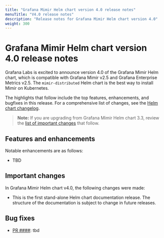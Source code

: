 ```yaml
---
title: "Grafana Mimir Helm chart version 4.0 release notes"
menuTitle: "V4.0 release notes"
description: "Release notes for Grafana Mimir Helm chart version 4.0"
weight: 300
---
```


# Grafana Mimir Helm chart version 4.0 release notes

Grafana Labs is excited to announce version 4.0 of the Grafana Mimir Helm chart, which is compatible with Grafana Mimir v2.5 and Grafana Enterprise Metrics v2.5. The `mimir-distributed` Helm chart is the best way to install Mimir on Kubernetes.

The highlights that follow include the top features, enhancements, and bugfixes in this release. For a comprehensive list of changes, see the [Helm chart changelog](https://github.com/grafana/mimir/tree/main/operations/helm/charts/mimir-distributed/CHANGELOG.md).

> **Note:** If you are upgrading from Grafana Mimir Helm chart 3.3, review the [list of important changes](#important-changes) that follow.

## Features and enhancements

Notable enhancements are as follows:

- TBD

## Important changes

In Grafana Mimir Helm chart v4.0, the following changes were made:

- This is the first stand-alone Helm chart documentation release. The structure of the documentation is subject to change in future releases.

## Bug fixes

- [PR ####](https://github.com/grafana/mimir/pull/####): tbd
